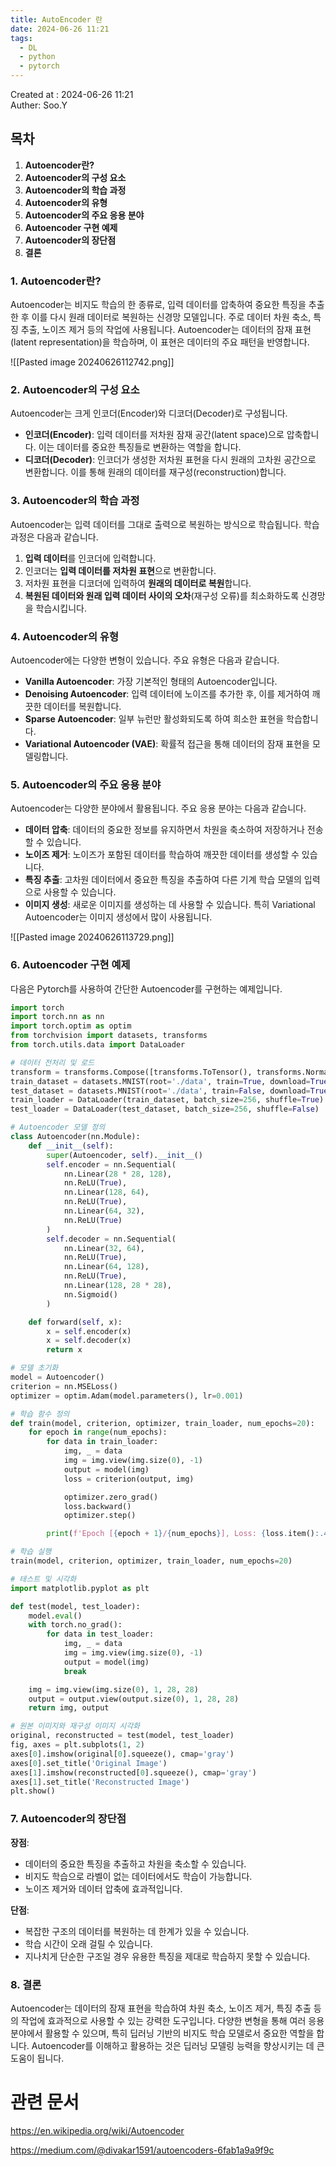 ```yaml
---
title: AutoEncoder 란
date: 2024-06-26 11:21
tags:
  - DL
  - python
  - pytorch
---
```

Created at : 2024-06-26 11:21  
Auther: Soo.Y  

## 목차

1. **Autoencoder란?**
2. **Autoencoder의 구성 요소**
3. **Autoencoder의 학습 과정**
4. **Autoencoder의 유형**
5. **Autoencoder의 주요 응용 분야**
6. **Autoencoder 구현 예제**
7. **Autoencoder의 장단점**
8. **결론**

### 1. Autoencoder란?

Autoencoder는 비지도 학습의 한 종류로, 입력 데이터를 압축하여 중요한 특징을 추출한 후 이를 다시 원래 데이터로 복원하는 신경망 모델입니다. 주로 데이터 차원 축소, 특징 추출, 노이즈 제거 등의 작업에 사용됩니다. Autoencoder는 데이터의 잠재 표현(latent representation)을 학습하며, 이 표현은 데이터의 주요 패턴을 반영합니다.

![[Pasted image 20240626112742.png]]

### 2. Autoencoder의 구성 요소

Autoencoder는 크게 인코더(Encoder)와 디코더(Decoder)로 구성됩니다.

- **인코더(Encoder)**: 입력 데이터를 저차원 잠재 공간(latent space)으로 압축합니다. 이는 데이터를 중요한 특징들로 변환하는 역할을 합니다.
- **디코더(Decoder)**: 인코더가 생성한 저차원 표현을 다시 원래의 고차원 공간으로 변환합니다. 이를 통해 원래의 데이터를 재구성(reconstruction)합니다.

### 3. Autoencoder의 학습 과정

Autoencoder는 입력 데이터를 그대로 출력으로 복원하는 방식으로 학습됩니다. 학습 과정은 다음과 같습니다.

1. **입력 데이터**를 인코더에 입력합니다.
2. 인코더는 **입력 데이터를 저차원 표현**으로 변환합니다.
3. 저차원 표현을 디코더에 입력하여 **원래의 데이터로 복원**합니다.
4. **복원된 데이터와 원래 입력 데이터 사이의 오차**(재구성 오류)를 최소화하도록 신경망을 학습시킵니다.

### 4. Autoencoder의 유형

Autoencoder에는 다양한 변형이 있습니다. 주요 유형은 다음과 같습니다.

- **Vanilla Autoencoder**: 가장 기본적인 형태의 Autoencoder입니다.
- **Denoising Autoencoder**: 입력 데이터에 노이즈를 추가한 후, 이를 제거하여 깨끗한 데이터를 복원합니다.
- **Sparse Autoencoder**: 일부 뉴런만 활성화되도록 하여 희소한 표현을 학습합니다.
- **Variational Autoencoder (VAE)**: 확률적 접근을 통해 데이터의 잠재 표현을 모델링합니다.

### 5. Autoencoder의 주요 응용 분야

Autoencoder는 다양한 분야에서 활용됩니다. 주요 응용 분야는 다음과 같습니다.

- **데이터 압축**: 데이터의 중요한 정보를 유지하면서 차원을 축소하여 저장하거나 전송할 수 있습니다.
- **노이즈 제거**: 노이즈가 포함된 데이터를 학습하여 깨끗한 데이터를 생성할 수 있습니다.
- **특징 추출**: 고차원 데이터에서 중요한 특징을 추출하여 다른 기계 학습 모델의 입력으로 사용할 수 있습니다.
- **이미지 생성**: 새로운 이미지를 생성하는 데 사용할 수 있습니다. 특히 Variational Autoencoder는 이미지 생성에서 많이 사용됩니다.

![[Pasted image 20240626113729.png]]

### 6. Autoencoder 구현 예제

다음은 Pytorch를 사용하여 간단한 Autoencoder를 구현하는 예제입니다.

```python
import torch
import torch.nn as nn
import torch.optim as optim
from torchvision import datasets, transforms
from torch.utils.data import DataLoader

# 데이터 전처리 및 로드
transform = transforms.Compose([transforms.ToTensor(), transforms.Normalize((0.5,), (0.5,))])
train_dataset = datasets.MNIST(root='./data', train=True, download=True, transform=transform)
test_dataset = datasets.MNIST(root='./data', train=False, download=True, transform=transform)
train_loader = DataLoader(train_dataset, batch_size=256, shuffle=True)
test_loader = DataLoader(test_dataset, batch_size=256, shuffle=False)

# Autoencoder 모델 정의
class Autoencoder(nn.Module):
    def __init__(self):
        super(Autoencoder, self).__init__()
        self.encoder = nn.Sequential(
            nn.Linear(28 * 28, 128),
            nn.ReLU(True),
            nn.Linear(128, 64),
            nn.ReLU(True),
            nn.Linear(64, 32),
            nn.ReLU(True)
        )
        self.decoder = nn.Sequential(
            nn.Linear(32, 64),
            nn.ReLU(True),
            nn.Linear(64, 128),
            nn.ReLU(True),
            nn.Linear(128, 28 * 28),
            nn.Sigmoid()
        )

    def forward(self, x):
        x = self.encoder(x)
        x = self.decoder(x)
        return x

# 모델 초기화
model = Autoencoder()
criterion = nn.MSELoss()
optimizer = optim.Adam(model.parameters(), lr=0.001)

# 학습 함수 정의
def train(model, criterion, optimizer, train_loader, num_epochs=20):
    for epoch in range(num_epochs):
        for data in train_loader:
            img, _ = data
            img = img.view(img.size(0), -1)
            output = model(img)
            loss = criterion(output, img)

            optimizer.zero_grad()
            loss.backward()
            optimizer.step()

        print(f'Epoch [{epoch + 1}/{num_epochs}], Loss: {loss.item():.4f}')

# 학습 실행
train(model, criterion, optimizer, train_loader, num_epochs=20)

# 테스트 및 시각화
import matplotlib.pyplot as plt

def test(model, test_loader):
    model.eval()
    with torch.no_grad():
        for data in test_loader:
            img, _ = data
            img = img.view(img.size(0), -1)
            output = model(img)
            break

    img = img.view(img.size(0), 1, 28, 28)
    output = output.view(output.size(0), 1, 28, 28)
    return img, output

# 원본 이미지와 재구성 이미지 시각화
original, reconstructed = test(model, test_loader)
fig, axes = plt.subplots(1, 2)
axes[0].imshow(original[0].squeeze(), cmap='gray')
axes[0].set_title('Original Image')
axes[1].imshow(reconstructed[0].squeeze(), cmap='gray')
axes[1].set_title('Reconstructed Image')
plt.show()
```

### 7. Autoencoder의 장단점

**장점**:
- 데이터의 중요한 특징을 추출하고 차원을 축소할 수 있습니다.
- 비지도 학습으로 라벨이 없는 데이터에서도 학습이 가능합니다.
- 노이즈 제거와 데이터 압축에 효과적입니다.

**단점**:
- 복잡한 구조의 데이터를 복원하는 데 한계가 있을 수 있습니다.
- 학습 시간이 오래 걸릴 수 있습니다.
- 지나치게 단순한 구조일 경우 유용한 특징을 제대로 학습하지 못할 수 있습니다.

### 8. 결론

Autoencoder는 데이터의 잠재 표현을 학습하여 차원 축소, 노이즈 제거, 특징 추출 등의 작업에 효과적으로 사용할 수 있는 강력한 도구입니다. 다양한 변형을 통해 여러 응용 분야에서 활용할 수 있으며, 특히 딥러닝 기반의 비지도 학습 모델로서 중요한 역할을 합니다. Autoencoder를 이해하고 활용하는 것은 딥러닝 모델링 능력을 향상시키는 데 큰 도움이 됩니다.


# 관련 문서

https://en.wikipedia.org/wiki/Autoencoder

https://medium.com/@divakar1591/autoencoders-6fab1a9a9f9c